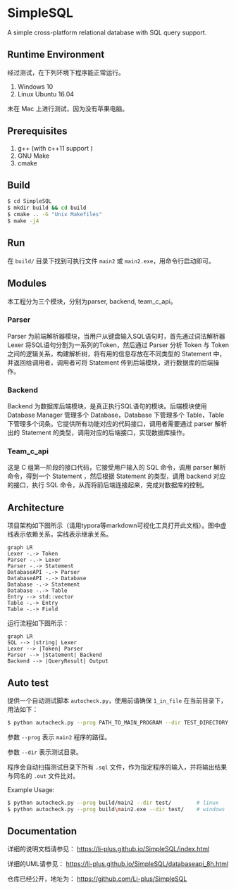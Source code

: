 # SimpleSQL

A simple cross-platform relational database with SQL query support. 

## Runtime Environment

经过测试，在下列环境下程序能正常运行。

1. Windows 10
2. Linux Ubuntu 16.04

未在 Mac 上进行测试，因为没有苹果电脑。

## Prerequisites

1. g++ (with c++11 support )
2. GNU Make
3. cmake

## Build

```bash
$ cd SimpleSQL
$ mkdir build && cd build 
$ cmake .. -G "Unix Makefiles" 
$ make -j4
```

## Run

在 `build/` 目录下找到可执行文件 `main2` 或 `main2.exe`，用命令行启动即可。

## Modules 

本工程分为三个模块，分别为parser, backend, team_c_api。

### Parser

Parser 为前端解析器模块，当用户从键盘输入SQL语句时，首先通过词法解析器 Lexer 将SQL语句分割为一系列的Token，然后通过 Parser 分析 Token 与 Token 之间的逻辑关系，构建解析树，将有用的信息存放在不同类型的 Statement 中，并返回给调用者，调用者可将 Statement 传到后端模块，进行数据库的后端操作。

### Backend

Backend 为数据库后端模块，是真正执行SQL语句的模块。后端模块使用 Database Manager 管理多个 Database，Database 下管理多个 Table，Table 下管理多个词条。它提供所有功能对应的代码接口，调用者需要通过 parser 解析出的 Statement 的类型，调用对应的后端接口，实现数据库操作。

### Team_c_api

这是 C 组第一阶段的接口代码，它接受用户输入的 SQL 命令，调用 parser 解析命令，得到一个 Statement ，然后根据 Statement 的类型，调用 backend 对应的接口，执行 SQL 命令，从而将前后端连接起来，完成对数据库的控制。

## Architecture

项目架构如下图所示（请用typora等markdown可视化工具打开此文档）。图中虚线表示依赖关系，实线表示继承关系。

```mermaid
graph LR
Lexer -.-> Token 
Parser -.-> Lexer
Parser -.-> Statement
DatabaseAPI -.-> Parser
DatabaseAPI -.-> Database
Database -.-> Statement
Database -.-> Table
Entry --> std::vector
Table -.-> Entry
Table -.-> Field
```

运行流程如下图所示：

```mermaid
graph LR
SQL --> |string| Lexer
Lexer --> |Token| Parser
Parser --> |Statement| Backend
Backend --> |QueryResult| Output
```

## Auto test

提供一个自动测试脚本 `autocheck.py`，使用前请确保 `1_in_file` 在当前目录下，用法如下：

```bash
$ python autocheck.py --prog PATH_TO_MAIN_PROGRAM --dir TEST_DIRECTORY
```

参数 `--prog` 表示 `main2` 程序的路径。

参数 `--dir` 表示测试目录。

程序会自动扫描测试目录下所有 `.sql` 文件，作为指定程序的输入，并将输出结果与同名的 `.out` 文件比对。

Example Usage: 

```bash
$ python autocheck.py --prog build/main2 --dir test/		# linux 
$ python autocheck.py --prog build\main2.exe --dir test/	# windows
```

## Documentation

详细的说明文档请参见： <https://li-plus.github.io/SimpleSQL/index.html> 

详细的UML请参见： <https://li-plus.github.io/SimpleSQL/databaseapi_8h.html> 

仓库已经公开，地址为： <https://github.com/Li-plus/SimpleSQL> 
